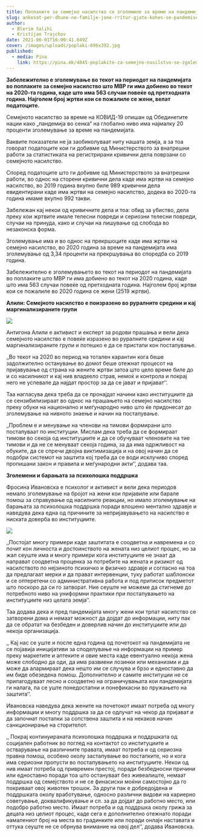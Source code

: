```yaml
---
title: Поплаките за семејно насилство се зголемиле за време на пандемијата
slug: ankesat-per-dhune-ne-familje-jane-rritur-gjate-kohes-se-pandemise
author:
  - Blerim Salihi
  - Kristijan Trajchov
date: 2021-06-01T16:00:41.649Z
cover: /images/uploads/poplaki-696x392.jpg
published:
  - media: Pina
    link: https://pina.mk/4845-poplakite-za-semejno-nasilstvo-se-zgolemile-za-vreme-na-pandemijata/
---
```

**Забележително e зголемување во текот на периодот на пандемијата во поплаките за семејно насилство што МВР ги има добиено во текот на 2020-та година, каде што има 563 случаи повеќе од претходната година. Најголем број жртви кои се пожалиле се жени, велат податоците.**

Семејното насилство за време на КОВИД-19 опишан од Обединетите нации како „пандемија во сенка“ на глобално ниво има најмалку 20 проценти зголемување за време на пандемијата.

Ваквите показатели не ја заобиколуваат ниту нашата земја, а за тоа говорат податоците кои ги добивме од Министерството за внатрешни работи за статистиката на регистрирани кривични дела поврзани со семејното насилство.

Според податоците што ги добивме од Министерството за внатрешни работи, во однос на сторени кривични дела каде има жртви на семејно насилство, во 2019 година вкупно биле 989 кривични дела евидентирани каде има жртви на семејно насилство, додека во 2020-та година имаме вкупно 992 такви.

Забележан кај некои од кривичните дела и тоа: обид за убиство, дела преку кои жртвите имале телесни повреди и сериозни телесни повреди, случаи на принуда, како и случаи на лишување од слобода во незаконска форма.

Зголемување има и во однос на прекршоците каде има жртви на семејно насилство, во 2020 година за време на пандемијата има зголемување од 3,34 проценти на прекршувања во споредба со 2019 година.

Забележително e зголемувањето во текот на периодот на пандемијата во поплаките што МВР ги има добиено во текот на 2020 година, каде што има 563 случаи повеќе од претходната година. Најголем број жртви кои се пожалиле во 2020 година се жени (2519 жртви).

**Алили: Семејното насилство е поизразено во руралните средини и кај маргинализираните групи**

![](/images/uploads/antigona-1-300x300.jpg)

Антигона Алили е активист и експерт за родови прашања и вели дека семејното насилство е повеќе изразено во руралните средини и кај маргинализираните групи и потешко е да се пристапи кон постапување.

‚‚Во текот на 2020 во период на тотален карантин кога беше задолжително останување во домот беше отежнат процесот на пријавување од страна на жените жртви затоа што цело време биле до и со насилникот и кај нив владеело страв, немоќ и контрола и покрај него не успевале да најдат простор за да се јават и пријават‘‘.

Таа нагласува дека треба да се пронајдат начини како институциите да се сензибилизираат во однос на прашањето на семејно насилство преку обуки на национално и меѓународно ниво што ќе придонесат до зголемување на нивното знаење и начин на постапување.

‚‚Проблем е и менување на членови на тимови формирани што постапуваат по институции. Мислам дека треба да се формираат тимови во секоја од институциите и да се обучуваат членовите на тие тимови и да не се менуваат секоја година, за да има одржливост на обуките, да се спречи двојна виктимизација и на овој начин да се подобри системот на заштита кој треба да се води исклучиво според пропишани закон и правила и меѓународни акти‘‘, додава таа.

**Зголемени и барањата за психолошка поддршка**

Фросина Ивановска е психолог и активист и вели дека периодов немало зголемување на бројот на жени кои пријавиле или барале помош за справување од насилните реакции, но имало зголемување на барањата за психолошка поддршка поради влошено ментално здравје и наведува дека една од причините за непријавувањето на насилство е ниската доверба во институциите.

![](/images/uploads/frosina-1-1-300x300.jpg)

‚‚Постојат многу примери каде заштитата е соодветна и навремена и со почит кон личноста и достоинството на жената низ целиот процес, но за жал сеуште има и многу примери кога институциите не знаат да направат соодветна проценка за потребите на жената и ризикот од насилството по нејзиното психичко и физичко здравје и согласно на тоа да предлагаат мерки и да прават интервенции, туку работат шаблонски и се оптеретени со административна работа и под притисок предметот што поскоро да си го затворат. Ние сеуште не можеме да стигнеме до потребното ниво на униформни практики при постапувањето на институциите низ целата земја‘‘.

Таа додава дека и пред пандемијата многу жени кои трпат насилство се затворени дома и немаат можност да дојдат до информации, ниту пак да се обратат на безбеден и доверлив начин до институциите или до некоја организација.

‚‚ Кај нас се уште и после една година од почетокот на пандемијата не се појавија иницијативи за споделување на информации на пример преку маркетите и аптеките и овие места каде евентуално некоја жена може слободно да оди, да има развиени лозинки или механизми и да може да алармираат дека нешто им се случува и брзо и едноставно да им биде обезедена помош. Дополнително и самите институции не се прилагодуваат лесно и соодветно на ограничувањата кои пандемијата ги налага, па се уште понедостапни и понефикасни во пружањето на заштита‘‘.

Ивановска наведува дека жените на почетокот имаат потреба од многу информации и многу поддршка за да се одлучат на чекор да пријават и да започнат постапки за сопствена заштита и на некаков начин санкционирање на сторителот.

‚‚ Покрај континуираната психолошка поддршка и поддршката од социјален работник во поглед на контактот со институциите и остварување на различните правата, имаат потреба и од сериозна правна помош, особено околу застапување во постапките, но и кога има сериозни пропусти во постапувањето на институциите. Некои од нив имаат потреба од привремен престој, поради безбедносни причини или едноставно поради тоа што остануваат без живеалиште, немаат поддршка од семејството и не се финасиски моќни самостојно да го покриваат овој животен трошок. За други пак е добредојдена и поддршката околу вработување, односно различни видови на кариерно советување, доквалификување и сл. за да дојдат до работно место, или подобро работно место. Имаат потреба и од поддршка околу грижа за децата низ целиот процес, каде сега е дополнително отежнато поради намалениот број на места во градинките или поради онлајн наставата и оттука сеуште не се обрнува внимание на овој дел‘‘, додава Ивановска.